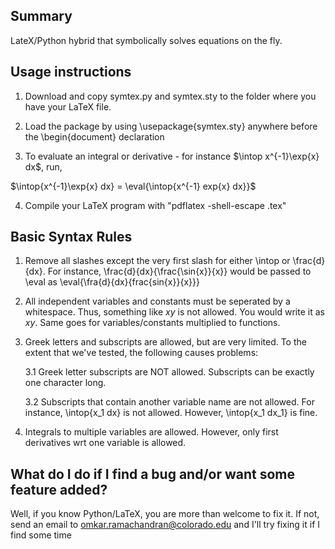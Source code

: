 ## Summary

LateX/Python hybrid that symbolically solves equations on the fly.

## Usage instructions

1. Download and copy symtex.py and symtex.sty to the folder where you have 
your LaTeX file.

2. Load the package by using \usepackage{symtex.sty} anywhere before the 
\begin{document} declaration

3. To evaluate an integral or derivative - for instance 
$\intop x^{-1}\exp{x} dx$, run,

$\intop{x^{-1}\exp{x} dx} = \eval{\intop{x^{-1} exp{x} dx}}$

4. Compile your LaTeX program with "pdflatex -shell-escape <filename>.tex"

## Basic Syntax Rules

1. Remove all slashes except the very first slash for either \intop or
\frac{d}{dx}. For instance, \frac{d}{dx}{\frac{\sin{x}}{x}} would be passed to
\eval as \eval{\fra{d}{dx}{frac{sin{x}}{x}}}

2. All independent variables and constants must be seperated by a whitespace. Thus,
something like $xy$ is not allowed. You would write it as $x y$. Same goes for
variables/constants multiplied to functions.

3. Greek letters and subscripts are allowed, but are very limited. To the extent
that we've tested, the following causes problems:
	
	3.1 Greek letter subscripts are NOT allowed. Subscripts can be exactly one
	character long.

	3.2 Subscripts that contain another variable name are not allowed. For instance,
	\intop{x_1 dx} is not allowed. However, \intop{x_1 dx_1} is fine.

4. Integrals to multiple variables are allowed. However, only first derivatives
wrt one variable is allowed.

## What do I do if I find a bug and/or want some feature added?

Well, if you know Python/LaTeX, you are more than welcome to fix it. If not, send
an email to omkar.ramachandran@colorado.edu and I'll try fixing it if I find some
time 
